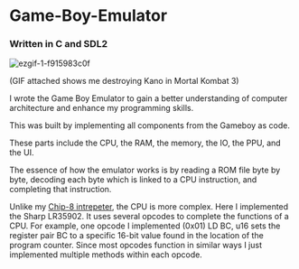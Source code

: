 # Game-Boy-Emulator
### Written in C and SDL2


![ezgif-1-f915983c0f](https://github.com/user-attachments/assets/4c8b1b3b-d28a-49da-a8d7-aa0eba2e9790)

(GIF attached shows me destroying Kano in Mortal Kombat 3)




I wrote the Game Boy Emulator to gain a better understanding of computer architecture and enhance my programming skills.

This was built by implementing all components from the Gameboy as code.

These parts include the CPU, the RAM, the memory, the IO, the PPU, and the UI. 

The essence of how the emulator works is by reading a ROM file byte by byte, decoding each byte which is linked to a CPU instruction, and completing that instruction.

Unlike my [Chip-8 intrepeter]([url](https://github.com/sulaimanqazi/CHIP8-CPP)), the CPU is more complex. Here I implemented the Sharp LR35902. It uses several opcodes to complete the functions of a CPU. For example, one opcode I implemented (0x01) LD BC, u16 sets the register pair BC to a specific 16-bit value found in the location of the program counter. Since most opcodes function in similar ways I just implemented multiple methods within each opcode.


